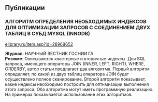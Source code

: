 ## Публикации

### АЛГОРИТМ ОПРЕДЕЛЕНИЯ НЕОБХОДИМЫХ ИНДЕКСОВ ДЛЯ ОПТИМИЗАЦИИ ЗАПРОСОВ С СОЕДИНЕНИЕМ ДВУХ ТАБЛИЦ В СУБД MYSQL (INNODB)

[elibrary.ru/item.asp?id=28968652](https://elibrary.ru/item.asp?id=28968652)

**Журнал**: НАУЧНЫЙ ВЕСТНИК ГОСНИИ ГА  
**Резюме**:
Описываются кластерные и вторичные индексы. 
Для SQL запроса, имеющего операторы JOIN (INNER, LEFT, RIGHT), WHERE, ORDERBY, автор статьи предлагает два алгоритма. 
Первый алгоритм определяет, по какой из двух таблиц оператора JOIN будет осуществлено полное сканирование. 
Второй алгоритм показывает, какие индексы необходимо построить для оптимизации выполнения этого запроса. 
Оба алгоритма могут иметь программную реализацию. На примерах показывается использование этих алгоритмов.
